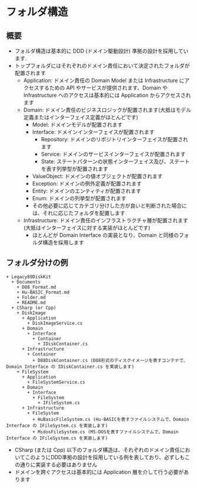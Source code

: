 # フォルダ構造

## 概要

- フォルダ構造は基本的に DDD (ドメイン駆動設計) 準拠の設計を採用しています.
- トップフォルダにはそれぞれのドメイン責任において決定されたフォルダが配置されます
  - Application: ドメイン責任の Domain Model または Infrastructure にアクセスするための API やサービスが提供されます、Domain や Infrastructure へのアクセスは基本的には Application からアクセスされます
  - Domain: ドメイン責任のビジネスロジックが配置されます(大抵はモデル定義またはインターフェイス定義がほとんどです)
    - Model: ドメインモデルが配置されます
    - Interface: ドメインインターフェイスが配置されます
      - Repository: ドメインのリポジトリインターフェイスが配置されます
      - Service: ドメインのサービスインターフェイスが配置されます
      - State: ステートパターンの状態インターフェイス及び、ステートを表す列挙型が配置されます
    - ValueObject: ドメインの値オブジェクトが配置されます
    - Exception: ドメインの例外定義が配置されます
    - Entity: ドメインのエンティティが配置されます
    - Enum: ドメインの列挙型が配置されます
    - その他必要に応じてカテゴリ分けした方が良いと判断された場合には、それに応じたフォルダを配置します
  - Infrastructure: ドメイン責任のインフラストラクチャ層が配置されます(大抵はインターフェイスに対する実装がほとんどです)
    - ほとんどが Domain Interface の実装となり、Domain と同様のフォルダ構造を採用します

## フォルダ分けの例

```
+ Legacy89DiskKit
  + Documents
    + D88_Format.md
    + Hu-BASIC_Format.md
    + Folder.md
    + README.md
  + CSharp (or Cpp)
    + DiskImage
      + Application
        + DiskImageService.cs
      + Domain
        + Interface
          + Container
            + IDiskContainer.cs
      + Infrastructure
        + Container
          + D88DiskContainer.cs (D88形式のディスクイメージを表すコンテナで、Domain Interface の IDiskContainer.cs を実装します)
    + FileSystem
      + Application
        + FileSystemService.cs
      + Domain
        + Interface
          + FileSystem
            + IFileSystem.cs
      + Infrastructure
        + FileSystem
          + HuBasicFileSystem.cs (Hu-BASICを表すファイルシステムで、Domain Interface の IFileSystem.cs を実装します)
          + MsdosFileSystem.cs (MS-DOSを表すファイルシステムで、Domain Interface の IFileSystem.cs を実装します)
```

- CSharp (または Cpp) 以下のフォルダ構造は、それぞれのドメイン責任においてこのようにDDD準拠の設計を採用している例を表しており、必ずしもこの通りに実装する必要はありません
- ドメインを跨ぐアクセスは基本的には Application 層を介して行う必要があります

